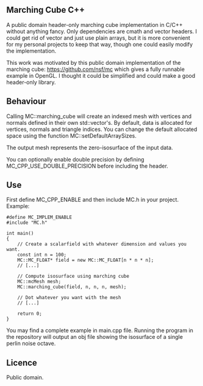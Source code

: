 ## Marching Cube C++
A public domain header-only marching cube implementation in C/C++ without anything fancy. Only dependencies are cmath 
and vector headers. I could get rid of vector and just use plain arrays, but it is more convenient for my personal 
projects to keep that way, though one could easily modify the implementation.

This work was motivated by this public domain implementation of the marching cube: https://github.com/nsf/mc which gives 
a fully runnable example in OpenGL. I thought it could be simplified and could make a good header-only library.

## Behaviour
Calling MC::marching_cube will create an indexed mesh with vertices and normals defined in their own std::vector's.
By default, data is allocated for vertices, normals and triangle indices. You can change the default allocated 
space using the function MC::setDefaultArraySizes.

The output mesh represents the zero-isosurface of the input data.

You can optionally enable double precision by defining MC_CPP_USE_DOUBLE_PRECISION before including the header.

## Use
First define MC_CPP_ENABLE and then include MC.h in your project. Example:
```
#define MC_IMPLEM_ENABLE
#include "MC.h"

int main()
{
	// Create a scalarfield with whatever dimension and values you want.
	const int n = 100;
	MC::MC_FLOAT* field = new MC::MC_FLOAT[n * n * n];
	// [...]
	
	// Compute isosurface using marching cube
	MC::mcMesh mesh;
	MC::marching_cube(field, n, n, n, mesh);

	// Dot whatever you want with the mesh
	// [...]

	return 0;
}
```

You may find a complete example in main.cpp file. Running the program in the repository will output an obj file showing 
the isosurface of a single perlin noise octave.

## Licence
Public domain.
